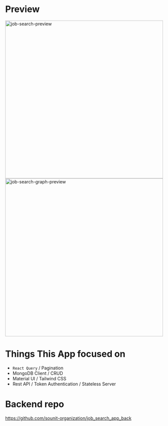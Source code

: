 # Preview

<img width="503" alt="job-search-preview" src="https://user-images.githubusercontent.com/38809138/181070221-756ff6f7-2bec-40ef-ad97-0280878f4930.png">

<img width="503" alt="job-search-graph-preview" src="https://user-images.githubusercontent.com/38809138/181070265-8946baac-357c-48b8-bf96-854d85058aa0.png">

# Things This App focused on

- `React Query` / Pagination
- MongoDB Client / CRUD
- Material UI / Tailwind CSS
- Rest API / Token Authentication / Stateless Server

# Backend repo
https://github.com/sounit-organization/job_search_app_back
